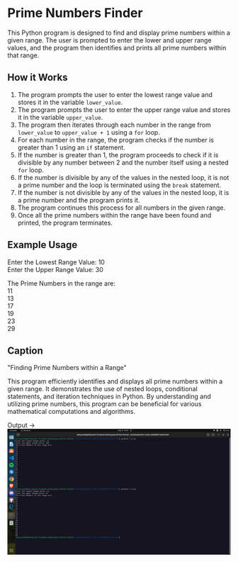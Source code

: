 # Prime Numbers Finder

This Python program is designed to find and display prime numbers within a given range. The user is prompted to enter the lower and upper range values, and the program then identifies and prints all prime numbers within that range.

## How it Works

1. The program prompts the user to enter the lowest range value and stores it in the variable `lower_value`.
2. The program prompts the user to enter the upper range value and stores it in the variable `upper_value`.
3. The program then iterates through each number in the range from `lower_value` to `upper_value + 1` using a `for` loop.
4. For each number in the range, the program checks if the number is greater than 1 using an `if` statement.
5. If the number is greater than 1, the program proceeds to check if it is divisible by any number between 2 and the number itself using a nested `for` loop.
6. If the number is divisible by any of the values in the nested loop, it is not a prime number and the loop is terminated using the `break` statement.
7. If the number is not divisible by any of the values in the nested loop, it is a prime number and the program prints it.
8. The program continues this process for all numbers in the given range.
9. Once all the prime numbers within the range have been found and printed, the program terminates.

## Example Usage

Enter the Lowest Range Value: 10  
Enter the Upper Range Value: 30  

The Prime Numbers in the range are:  
11  
13  
17  
19  
23  
29

## Caption

"Finding Prime Numbers within a Range"

This program efficiently identifies and displays all prime numbers within a given range. It demonstrates the use of nested loops, conditional statements, and iteration techniques in Python. By understanding and utilizing prime numbers, this program can be beneficial for various mathematical computations and algorithms.

Output ->
![](./2.4.png)
